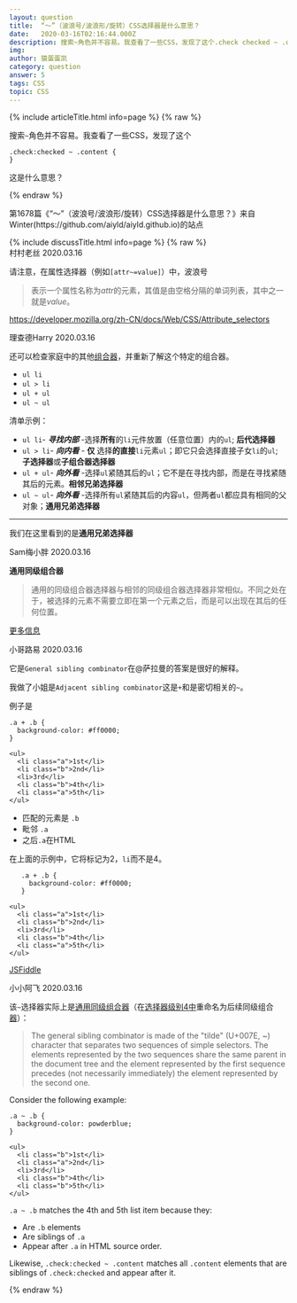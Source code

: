 ```yaml
---
layout: question
title:  “〜”（波浪号/波浪形/旋转）CSS选择器是什么意思？
date:   2020-03-16T02:16:44.000Z
description: 搜索~角色并不容易。我查看了一些CSS，发现了这个.check checked ~ .content {}这是什么意思？...
img: 
author: 猿蛋蛋凯
category: question
answer: 5
tags: CSS
topic: CSS
---
```

<div class="article-root">
  <div class="article">
    {% include articleTitle.html info=page %}
    {% raw %}
    <div class="article-content"><p><font style="vertical-align: inherit;"><font style="vertical-align: inherit;">搜索</font></font><code>~</code><font style="vertical-align: inherit;"><font style="vertical-align: inherit;">角色并不容易。</font><font style="vertical-align: inherit;">我查看了一些CSS，发现了这个</font></font></p>

<pre><code>.check:checked ~ .content {<font></font>
}<font></font>
</code></pre>

<p><font style="vertical-align: inherit;"><font style="vertical-align: inherit;">这是什么意思？</font></font></p></div>
    {% endraw %}
  </div>
  <p class="winter_mark">第1678篇《“〜”（波浪号/波浪形/旋转）CSS选择器是什么意思？》来自Winter(https://github.com/aiyld/aiyld.github.io)的站点</p>
  <div class="discuss-wrapper">
    {% include discussTitle.html info=page %}
    {% raw %}
    <div class="discuss-item">
        <div class="discuss-parent">
          <div class="discuss-meta">
            <span class="discuss-user">村村老丝</span>
            <span class="discuss-time">2020.03.16</span>
          </div>
          <div class="discuss-comment"><p><font style="vertical-align: inherit;"><font style="vertical-align: inherit;">请注意，在属性选择器（例如</font></font><code>[attr~=value]</code><font style="vertical-align: inherit;"><font style="vertical-align: inherit;">）中，波浪号</font></font></p>

<blockquote>
  <p><font style="vertical-align: inherit;"><font style="vertical-align: inherit;">表示一个属性名称为</font></font><em><font style="vertical-align: inherit;"><font style="vertical-align: inherit;">attr</font></font></em><font style="vertical-align: inherit;"><font style="vertical-align: inherit;">的元素，</font><font style="vertical-align: inherit;">其值是由空格分隔的单词列表，其中之一就是</font></font><em><font style="vertical-align: inherit;"><font style="vertical-align: inherit;">value</font></font></em><font style="vertical-align: inherit;"><font style="vertical-align: inherit;">。</font></font></p>
</blockquote>

<p><a href="https://developer.mozilla.org/en-US/docs/Web/CSS/Attribute_selectors" rel="nofollow noreferrer"><font style="vertical-align: inherit;"><font style="vertical-align: inherit;">https://developer.mozilla.org/zh-CN/docs/Web/CSS/Attribute_selectors</font></font></a></p></div>
        </div></div><div class="discuss-item">
        <div class="discuss-parent">
          <div class="discuss-meta">
            <span class="discuss-user">理查德Harry</span>
            <span class="discuss-time">2020.03.16</span>
          </div>
          <div class="discuss-comment"><p><font style="vertical-align: inherit;"><font style="vertical-align: inherit;">还可以检查</font><font style="vertical-align: inherit;">家庭中</font><font style="vertical-align: inherit;">的其他</font></font><a href="https://developer.mozilla.org/en-US/docs/Web/CSS/CSS_Selectors#Combinators" rel="noreferrer"><font style="vertical-align: inherit;"><font style="vertical-align: inherit;">组合器</font></font></a><font style="vertical-align: inherit;"><font style="vertical-align: inherit;">，并重新了解这个特定的组合器。</font></font></p>

<ul>
<li><code>ul li</code></li>
<li><code>ul &gt; li</code></li>
<li><code>ul + ul</code> </li>
<li><code>ul ~ ul</code></li>
</ul>

<p><font style="vertical-align: inherit;"><font style="vertical-align: inherit;">清单示例： </font></font></p>

<ul>
<li><code>ul li</code><font style="vertical-align: inherit;"><font style="vertical-align: inherit;">- </font></font><strong><em><font style="vertical-align: inherit;"><font style="vertical-align: inherit;">寻找内部</font></font></em></strong><font style="vertical-align: inherit;"><font style="vertical-align: inherit;"> -选择</font></font><strong><font style="vertical-align: inherit;"><font style="vertical-align: inherit;">所有</font></font></strong><font style="vertical-align: inherit;"><font style="vertical-align: inherit;">的</font></font><code>li</code><font style="vertical-align: inherit;"><font style="vertical-align: inherit;">元件放置（任意位置）内的</font></font><code>ul</code><font style="vertical-align: inherit;"><font style="vertical-align: inherit;">; </font></font><strong><font style="vertical-align: inherit;"><font style="vertical-align: inherit;">后代选择器</font></font></strong></li>
<li><code>ul &gt; li</code><font style="vertical-align: inherit;"><font style="vertical-align: inherit;">- </font></font><strong><em><font style="vertical-align: inherit;"><font style="vertical-align: inherit;">向内看</font></font></em></strong><font style="vertical-align: inherit;"><font style="vertical-align: inherit;"> - </font></font><strong><font style="vertical-align: inherit;"><font style="vertical-align: inherit;">仅</font></font></strong> <font style="vertical-align: inherit;"><font style="vertical-align: inherit;">选择</font><strong><font style="vertical-align: inherit;">的直接</font></strong></font><code>li</code><font style="vertical-align: inherit;"><font style="vertical-align: inherit;">元素</font></font><code>ul</code><font style="vertical-align: inherit;"><font style="vertical-align: inherit;">；</font><font style="vertical-align: inherit;">即它只会选择直接子女</font></font><code>li</code><font style="vertical-align: inherit;"><font style="vertical-align: inherit;">的</font></font><code>ul</code><font style="vertical-align: inherit;"><font style="vertical-align: inherit;">; </font></font><strong><font style="vertical-align: inherit;"><font style="vertical-align: inherit;">子选择器</font></font></strong><font style="vertical-align: inherit;"><font style="vertical-align: inherit;">或</font></font><strong><font style="vertical-align: inherit;"><font style="vertical-align: inherit;">子组合器选择器</font></font></strong></li>
<li><code>ul + ul</code><font style="vertical-align: inherit;"><font style="vertical-align: inherit;">- </font></font><strong><em><font style="vertical-align: inherit;"><font style="vertical-align: inherit;">向外看</font></font></em></strong><font style="vertical-align: inherit;"><font style="vertical-align: inherit;"> -选择</font></font><code>ul</code><font style="vertical-align: inherit;"><font style="vertical-align: inherit;">紧随其后的</font></font><code>ul</code><font style="vertical-align: inherit;"><font style="vertical-align: inherit;">；</font><font style="vertical-align: inherit;">它不是在寻找内部，而是在寻找紧随其后的元素。</font></font><strong><font style="vertical-align: inherit;"><font style="vertical-align: inherit;">相邻兄弟选择器</font></font></strong></li>
<li><code>ul ~ ul</code><font style="vertical-align: inherit;"><font style="vertical-align: inherit;">- </font></font><strong><em><font style="vertical-align: inherit;"><font style="vertical-align: inherit;">向外看</font></font></em></strong><font style="vertical-align: inherit;"><font style="vertical-align: inherit;"> -选择所有</font></font><code>ul</code><font style="vertical-align: inherit;"><font style="vertical-align: inherit;">紧随其后的内容</font></font><code>ul</code><font style="vertical-align: inherit;"><font style="vertical-align: inherit;">，但两者</font></font><code>ul</code><font style="vertical-align: inherit;"><font style="vertical-align: inherit;">都应具有相同的父对象；</font></font><strong><font style="vertical-align: inherit;"><font style="vertical-align: inherit;">通用兄弟选择器</font></font></strong></li>
</ul>

<hr>

<p><font style="vertical-align: inherit;"><font style="vertical-align: inherit;">我们在这里看到的是</font></font><strong><font style="vertical-align: inherit;"><font style="vertical-align: inherit;">通用兄弟选择器</font></font></strong></p></div>
        </div></div><div class="discuss-item">
        <div class="discuss-parent">
          <div class="discuss-meta">
            <span class="discuss-user">Sam梅小胖</span>
            <span class="discuss-time">2020.03.16</span>
          </div>
          <div class="discuss-comment"><p><strong><font style="vertical-align: inherit;"><font style="vertical-align: inherit;">通用同级组合器</font></font></strong></p>

<blockquote>
  <p><font style="vertical-align: inherit;"><font style="vertical-align: inherit;">通用的同级组合器选择器与相邻的同级组合器选择器非常相似。</font><font style="vertical-align: inherit;">不同之处在于，被选择的元素不需要立即在第一个元素之后，而是可以出现在其后的任何位置。</font></font></p>
</blockquote>

<p><a href="http://css-tricks.com/child-and-sibling-selectors/"><font style="vertical-align: inherit;"><font style="vertical-align: inherit;">更多信息</font></font></a></p></div>
        </div></div><div class="discuss-item">
        <div class="discuss-parent">
          <div class="discuss-meta">
            <span class="discuss-user">小哥路易</span>
            <span class="discuss-time">2020.03.16</span>
          </div>
          <div class="discuss-comment"><p><font style="vertical-align: inherit;"><font style="vertical-align: inherit;">它是</font></font><code>General sibling combinator</code><font style="vertical-align: inherit;"><font style="vertical-align: inherit;">在@萨拉曼的答案是很好的解释。</font></font></p>

<p><font style="vertical-align: inherit;"><font style="vertical-align: inherit;">我做了小姐是</font></font><code>Adjacent sibling combinator</code><font style="vertical-align: inherit;"><font style="vertical-align: inherit;">这是</font></font><code>+</code><font style="vertical-align: inherit;"><font style="vertical-align: inherit;">和是密切相关的</font></font><code>~</code><font style="vertical-align: inherit;"><font style="vertical-align: inherit;">。</font></font></p>

<p><font style="vertical-align: inherit;"><font style="vertical-align: inherit;">例子是 </font></font></p>

<pre><code>.a + .b {<font></font>
  background-color: #ff0000;<font></font>
}<font></font>
<font></font>
&lt;ul&gt;<font></font>
  &lt;li class="a"&gt;1st&lt;/li&gt;<font></font>
  &lt;li class="b"&gt;2nd&lt;/li&gt;<font></font>
  &lt;li&gt;3rd&lt;/li&gt;<font></font>
  &lt;li class="b"&gt;4th&lt;/li&gt;<font></font>
  &lt;li class="a"&gt;5th&lt;/li&gt;<font></font>
&lt;/ul&gt;<font></font>
</code></pre>

<ul>
<li><font style="vertical-align: inherit;"><font style="vertical-align: inherit;">匹配的元素是 </font></font><code>.b</code> </li>
<li><font style="vertical-align: inherit;"><font style="vertical-align: inherit;">毗邻 </font></font><code>.a</code></li>
<li><font style="vertical-align: inherit;"><font style="vertical-align: inherit;">之后</font></font><code>.a</code><font style="vertical-align: inherit;"><font style="vertical-align: inherit;">在HTML</font></font></li>
</ul>

<p><font style="vertical-align: inherit;"><font style="vertical-align: inherit;">在上面的示例中，它将标记为2，</font></font><code>li</code><font style="vertical-align: inherit;"><font style="vertical-align: inherit;">而不是4。</font></font></p>

<p></p><div class="snippet" data-lang="js" data-hide="false" data-console="false" data-babel="false">
<div class="snippet-code">
<pre class="snippet-code-css lang-css prettyprint-override"><code>   .a + .b {<font></font>
     background-color: #ff0000;<font></font>
   }</code></pre>
<pre class="snippet-code-html lang-html prettyprint-override"><code>&lt;ul&gt;<font></font>
  &lt;li class="a"&gt;1st&lt;/li&gt;<font></font>
  &lt;li class="b"&gt;2nd&lt;/li&gt;<font></font>
  &lt;li&gt;3rd&lt;/li&gt;<font></font>
  &lt;li class="b"&gt;4th&lt;/li&gt;<font></font>
  &lt;li class="a"&gt;5th&lt;/li&gt;<font></font>
&lt;/ul&gt;</code></pre>
</div>
</div>
<p></p>

<p><a href="http://jsfiddle.net/81yrmd5d/" rel="noreferrer"><font style="vertical-align: inherit;"><font style="vertical-align: inherit;">JSFiddle</font></font></a></p></div>
        </div></div><div class="discuss-item">
        <div class="discuss-parent">
          <div class="discuss-meta">
            <span class="discuss-user">小小阿飞</span>
            <span class="discuss-time">2020.03.16</span>
          </div>
          <div class="discuss-comment"><p><font style="vertical-align: inherit;"><font style="vertical-align: inherit;">该</font></font><code>~</code><font style="vertical-align: inherit;"><font style="vertical-align: inherit;">选择器实际上是</font></font><a href="https://www.w3.org/TR/css3-selectors/#general-sibling-combinators" rel="noreferrer"><font style="vertical-align: inherit;"><font style="vertical-align: inherit;">通用同级组合器</font></font></a><font style="vertical-align: inherit;"><font style="vertical-align: inherit;">（在</font></font><a href="https://www.w3.org/TR/selectors-4/#general-sibling-combinators" rel="noreferrer"><font style="vertical-align: inherit;"><font style="vertical-align: inherit;">选择器级别4中</font></font></a><font style="vertical-align: inherit;"><font style="vertical-align: inherit;">重命名为后续同级组合</font><a href="https://www.w3.org/TR/selectors-4/#general-sibling-combinators" rel="noreferrer"><font style="vertical-align: inherit;">器</font></a><font style="vertical-align: inherit;">）：</font></font></p>

<blockquote>
  <p>The general sibling combinator is made of the "tilde" (U+007E, ~)
  character that separates two sequences of simple selectors. The
  elements represented by the two sequences share the same parent in the
  document tree and the element represented by the first sequence
  precedes (not necessarily immediately) the element represented by the
  second one.</p>
</blockquote>

<p>Consider the following example:</p>

<p></p><div class="snippet" data-lang="js" data-hide="false" data-console="false" data-babel="false">
<div class="snippet-code">
<pre class="snippet-code-css lang-css prettyprint-override"><code>.a ~ .b {<font></font>
  background-color: powderblue;<font></font>
}</code></pre>
<pre class="snippet-code-html lang-html prettyprint-override"><code>&lt;ul&gt;<font></font>
  &lt;li class="b"&gt;1st&lt;/li&gt;<font></font>
  &lt;li class="a"&gt;2nd&lt;/li&gt;<font></font>
  &lt;li&gt;3rd&lt;/li&gt;<font></font>
  &lt;li class="b"&gt;4th&lt;/li&gt;<font></font>
  &lt;li class="b"&gt;5th&lt;/li&gt;<font></font>
&lt;/ul&gt;</code></pre>
</div>
</div>
<p></p>

<p><code>.a ~ .b</code> matches the 4th and 5th list item because they:</p>

<ul>
<li>Are <code>.b</code> elements  </li>
<li>Are siblings of <code>.a</code></li>
<li>Appear after <code>.a</code> in HTML source order.</li>
</ul>

<p>Likewise, <code>.check:checked ~ .content</code> matches all <code>.content</code> elements that are siblings of <code>.check:checked</code> and appear after it.</p></div>
        </div></div>
    {% endraw %}
  </div>
<div>
